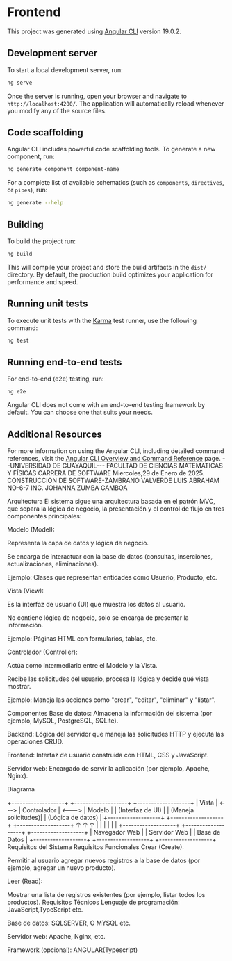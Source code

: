 # Frontend

This project was generated using [Angular CLI](https://github.com/angular/angular-cli) version 19.0.2.

## Development server

To start a local development server, run:

```bash
ng serve
```

Once the server is running, open your browser and navigate to `http://localhost:4200/`. The application will automatically reload whenever you modify any of the source files.

## Code scaffolding

Angular CLI includes powerful code scaffolding tools. To generate a new component, run:

```bash
ng generate component component-name
```

For a complete list of available schematics (such as `components`, `directives`, or `pipes`), run:

```bash
ng generate --help
```

## Building

To build the project run:

```bash
ng build
```

This will compile your project and store the build artifacts in the `dist/` directory. By default, the production build optimizes your application for performance and speed.

## Running unit tests

To execute unit tests with the [Karma](https://karma-runner.github.io) test runner, use the following command:

```bash
ng test
```

## Running end-to-end tests

For end-to-end (e2e) testing, run:

```bash
ng e2e
```

Angular CLI does not come with an end-to-end testing framework by default. You can choose one that suits your needs.

## Additional Resources

For more information on using the Angular CLI, including detailed command references, visit the [Angular CLI Overview and Command Reference](https://angular.dev/tools/cli) page.
--UNIVERSIDAD DE GUAYAQUIL---
FACULTAD DE CIENCIAS MATEMATICAS Y FÍSICAS
CARRERA DE SOFTWARE
Miercoles,29 de Enero de 2025.
CONSTRUCCION DE SOFTWARE-ZAMBRANO VALVERDE LUIS ABRAHAM
NO-6-7
ING. JOHANNA ZUMBA GAMBOA

Arquitectura
El sistema sigue una arquitectura basada en el patrón MVC, que separa la lógica de negocio, la presentación y el control de flujo en tres componentes principales:

Modelo (Model):

Representa la capa de datos y lógica de negocio.

Se encarga de interactuar con la base de datos (consultas, inserciones, actualizaciones, eliminaciones).

Ejemplo: Clases que representan entidades como Usuario, Producto, etc.

Vista (View):

Es la interfaz de usuario (UI) que muestra los datos al usuario.

No contiene lógica de negocio, solo se encarga de presentar la información.

Ejemplo: Páginas HTML con formularios, tablas, etc.

Controlador (Controller):

Actúa como intermediario entre el Modelo y la Vista.

Recibe las solicitudes del usuario, procesa la lógica y decide qué vista mostrar.

Ejemplo: Maneja las acciones como "crear", "editar", "eliminar" y "listar".

Componentes
Base de datos: Almacena la información del sistema (por ejemplo, MySQL, PostgreSQL, SQLite).

Backend: Lógica del servidor que maneja las solicitudes HTTP y ejecuta las operaciones CRUD.

Frontend: Interfaz de usuario construida con HTML, CSS y JavaScript.

Servidor web: Encargado de servir la aplicación (por ejemplo, Apache, Nginx).

Diagrama 

+-------------------+       +-------------------+       +-------------------+
|      Vista        | <---> |   Controlador     | <---> |      Modelo       |
| (Interfaz de UI)  |       | (Maneja solicitudes)|       | (Lógica de datos) |
+-------------------+       +-------------------+       +-------------------+
        ↑                           ↑                           ↑
        |                           |                           |
        |                           |                           |
+-------------------+       +-------------------+       +-------------------+
|   Navegador Web   |       |   Servidor Web    |       |   Base de Datos   |
+-------------------+       +-------------------+       +-------------------+
Requisitos del Sistema
Requisitos Funcionales
Crear (Create):

Permitir al usuario agregar nuevos registros a la base de datos (por ejemplo, agregar un nuevo producto).

Leer (Read):

Mostrar una lista de registros existentes (por ejemplo, listar todos los productos).
Requisitos Técnicos
Lenguaje de programación: JavaScript,TypeScript etc.

Base de datos: SQLSERVER, O MYSQL etc.

Servidor web: Apache, Nginx, etc.

Framework (opcional): ANGULAR(Typescript)
